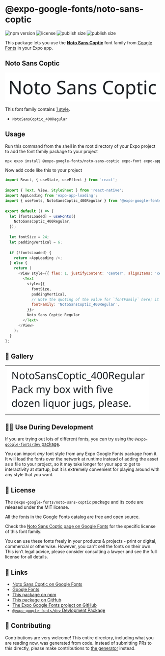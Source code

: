 # @expo-google-fonts/noto-sans-coptic

![npm version](https://flat.badgen.net/npm/v/@expo-google-fonts/noto-sans-coptic)
![license](https://flat.badgen.net/github/license/expo/google-fonts)
![publish size](https://flat.badgen.net/packagephobia/install/@expo-google-fonts/noto-sans-coptic)
![publish size](https://flat.badgen.net/packagephobia/publish/@expo-google-fonts/noto-sans-coptic)

This package lets you use the [**Noto Sans Coptic**](https://fonts.google.com/specimen/Noto+Sans+Coptic) font family from [Google Fonts](https://fonts.google.com/) in your Expo app.

## Noto Sans Coptic

![Noto Sans Coptic](./font-family.png)

This font family contains [1 style](#-gallery).

- `NotoSansCoptic_400Regular`

## Usage

Run this command from the shell in the root directory of your Expo project to add the font family package to your project
```sh
npx expo install @expo-google-fonts/noto-sans-coptic expo-font expo-app-loading
```

Now add code like this to your project
```js
import React, { useState, useEffect } from 'react';

import { Text, View, StyleSheet } from 'react-native';
import AppLoading from 'expo-app-loading';
import { useFonts, NotoSansCoptic_400Regular } from '@expo-google-fonts/noto-sans-coptic';

export default () => {
  let [fontsLoaded] = useFonts({
    NotoSansCoptic_400Regular,
  });

  let fontSize = 24;
  let paddingVertical = 6;

  if (!fontsLoaded) {
    return <AppLoading />;
  } else {
    return (
      <View style={{ flex: 1, justifyContent: 'center', alignItems: 'center' }}>
        <Text
          style={{
            fontSize,
            paddingVertical,
            // Note the quoting of the value for `fontFamily` here; it expects a string!
            fontFamily: 'NotoSansCoptic_400Regular',
          }}>
          Noto Sans Coptic Regular
        </Text>
      </View>
    );
  }
};

```

## 🔡 Gallery


||||
|-|-|-|
|![NotoSansCoptic_400Regular](./NotoSansCoptic_400Regular.ttf.png)||||


## 👩‍💻 Use During Development

If you are trying out lots of different fonts, you can try using the [`@expo-google-fonts/dev` package](https://github.com/expo/google-fonts/tree/master/font-packages/dev#readme).

You can import *any* font style from any Expo Google Fonts package from it. It will load the fonts
over the network at runtime instead of adding the asset as a file to your project, so it may take longer
for your app to get to interactivity at startup, but it is extremely convenient
for playing around with any style that you want.

## 📖 License

The `@expo-google-fonts/noto-sans-coptic` package and its code are released under the MIT license.

All the fonts in the Google Fonts catalog are free and open source.

Check the [Noto Sans Coptic page on Google Fonts](https://fonts.google.com/specimen/Noto+Sans+Coptic) for the specific license of this font family.

You can use these fonts freely in your products & projects - print or digital, commercial or otherwise. However, you can't sell the fonts on their own. This isn't legal advice, please consider consulting a lawyer and see the full license for all details.

## 🔗 Links

- [Noto Sans Coptic on Google Fonts](https://fonts.google.com/specimen/Noto+Sans+Coptic)
- [Google Fonts](https://fonts.google.com/)
- [This package on npm](https://www.npmjs.com/package/@expo-google-fonts/noto-sans-coptic)
- [This package on GitHub](https://github.com/expo/google-fonts/tree/master/font-packages/noto-sans-coptic)
- [The Expo Google Fonts project on GitHub](https://github.com/expo/google-fonts)
- [`@expo-google-fonts/dev` Devlopment Package](https://github.com/expo/google-fonts/tree/master/font-packages/dev)

## 🤝 Contributing

Contributions are very welcome! This entire directory, including what you are reading now, was generated from code. Instead of submitting PRs to this directly, please make contributions to [the generator](https://github.com/expo/google-fonts/tree/master/packages/generator) instead.
